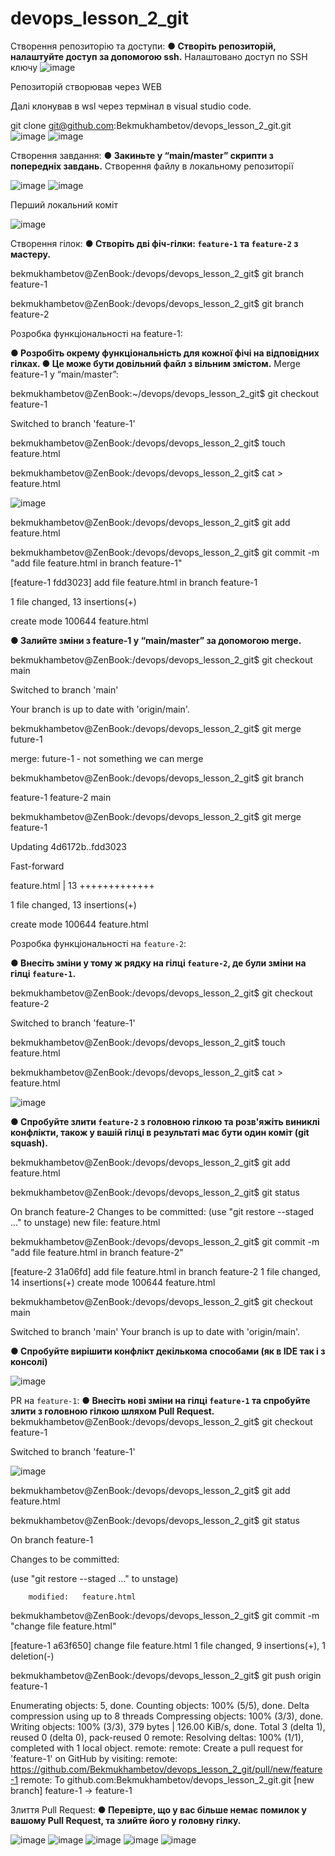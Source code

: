 # devops_lesson_2_git
Створення репозиторію та доступи:
**● Створіть репозиторій, налаштуйте доступ за допомогою ssh.**
Налаштовано доступ по SSH ключу
   ![image](https://github.com/user-attachments/assets/bf2d6125-5db2-489c-9136-5dd3b7b77bf5)

Репозиторій створював через WEB

Далі клонував в wsl через термінал в visual studio code.

git clone git@github.com:Bekmukhambetov/devops_lesson_2_git.git
![image](https://github.com/user-attachments/assets/ae72f96f-ce93-4807-b319-e80cfa83b478)
![image](https://github.com/user-attachments/assets/5f4593fc-2819-42aa-8d26-853c3e78e69d)

Створення завдання:
**● Закиньте у “main/master” скрипти з попередніх завдань.**
Створення файлу в локальному репозиторії
   
![image](https://github.com/user-attachments/assets/14d40709-1754-4df3-916f-3b03214a3f5c)
![image](https://github.com/user-attachments/assets/40e7063b-5d78-48a6-8821-4ff059878812)

Перший локальний коміт

![image](https://github.com/user-attachments/assets/67245bc1-8a0d-4363-85d1-a357362893b2)

Створення гілок:
**● Створіть дві фіч-гілки: `feature-1` та `feature-2` з мастеру.**

bekmukhambetov@ZenBook:/devops/devops_lesson_2_git$ git branch feature-1

bekmukhambetov@ZenBook:/devops/devops_lesson_2_git$ git branch feature-2

Розробка функціональності на feature-1:

**● Розробіть окрему функціональність для кожної фічі на відповідних гілках.
● Це може бути довільний файл з вільним змістом.**
Merge feature-1 у “main/master”:

bekmukhambetov@ZenBook:~/devops/devops_lesson_2_git$ git checkout feature-1 

Switched to branch 'feature-1'

bekmukhambetov@ZenBook:/devops/devops_lesson_2_git$ touch feature.html

bekmukhambetov@ZenBook:/devops/devops_lesson_2_git$ cat > feature.html 

 ![image](https://github.com/user-attachments/assets/6f2b7e38-a894-4e48-85a1-8f5873235912)
   
bekmukhambetov@ZenBook:/devops/devops_lesson_2_git$ git add feature.html 

bekmukhambetov@ZenBook:/devops/devops_lesson_2_git$ git commit -m "add file feature.html in branch feature-1"

[feature-1 fdd3023] add file feature.html in branch feature-1

 1 file changed, 13 insertions(+)
 
 create mode 100644 feature.html
 

**● Залийте зміни з feature-1 у “main/master” за допомогою merge.**

bekmukhambetov@ZenBook:/devops/devops_lesson_2_git$ git checkout main 

Switched to branch 'main'

Your branch is up to date with 'origin/main'.

bekmukhambetov@ZenBook:/devops/devops_lesson_2_git$ git merge future-1

merge: future-1 - not something we can merge

bekmukhambetov@ZenBook:/devops/devops_lesson_2_git$ git branch

  feature-1
  feature-2
  main
  
bekmukhambetov@ZenBook:/devops/devops_lesson_2_git$ git merge feature-1

Updating 4d6172b..fdd3023

Fast-forward

 feature.html | 13 +++++++++++++
 
 1 file changed, 13 insertions(+)
 
 create mode 100644 feature.html
 


Розробка функціональності на `feature-2`:

**● Внесіть зміни у тому ж рядку на гілці `feature-2`, де були зміни на гілці `feature-1`.**

bekmukhambetov@ZenBook:/devops/devops_lesson_2_git$ git checkout feature-2 

Switched to branch 'feature-1'

bekmukhambetov@ZenBook:/devops/devops_lesson_2_git$ touch feature.html

bekmukhambetov@ZenBook:/devops/devops_lesson_2_git$ cat > feature.html 

![image](https://github.com/user-attachments/assets/9eadcfce-2349-485e-9b03-bae47ac6f87c)

**● Спробуйте злити `feature-2` з головною гілкою та розв'яжіть виниклі конфлікти, також
у вашій гілці в результаті має бути один коміт (git squash).**

bekmukhambetov@ZenBook:/devops/devops_lesson_2_git$ git add feature.html 

bekmukhambetov@ZenBook:/devops/devops_lesson_2_git$ git status 

On branch feature-2
Changes to be committed:
  (use "git restore --staged <file>..." to unstage)
        new file:   feature.html

bekmukhambetov@ZenBook:/devops/devops_lesson_2_git$ git commit -m "add file feature.html in branch feature-2"

[feature-2 31a06fd] add file feature.html in branch feature-2
 1 file changed, 14 insertions(+)
 create mode 100644 feature.html
 
bekmukhambetov@ZenBook:/devops/devops_lesson_2_git$ git checkout main 

Switched to branch 'main'
Your branch is up to date with 'origin/main'.

**● Спробуйте вирішити конфлікт декількома способами (як в IDE так і з консолі)**

![image](https://github.com/user-attachments/assets/8ccf9503-eccf-481b-88fc-41a37fdf6935)

PR на `feature-1`:
**● Внесіть нові зміни на гілці `feature-1` та спробуйте злити з головною гілкою шляхом Pull Request.**
bekmukhambetov@ZenBook:/devops/devops_lesson_2_git$ git checkout feature-1

Switched to branch 'feature-1'

![image](https://github.com/user-attachments/assets/8a786208-35ea-469e-8bb3-e3ce4a4fc4e3)

bekmukhambetov@ZenBook:/devops/devops_lesson_2_git$ git add feature.html 

bekmukhambetov@ZenBook:/devops/devops_lesson_2_git$ git status 


On branch feature-1

Changes to be committed:

  (use "git restore --staged <file>..." to unstage)
  
        modified:   feature.html
        

bekmukhambetov@ZenBook:/devops/devops_lesson_2_git$ git commit -m "change file feature.html"

[feature-1 a63f650] change file feature.html
 1 file changed, 9 insertions(+), 1 deletion(-)
 
bekmukhambetov@ZenBook:/devops/devops_lesson_2_git$ git push origin feature-1

Enumerating objects: 5, done.
Counting objects: 100% (5/5), done.
Delta compression using up to 8 threads
Compressing objects: 100% (3/3), done.
Writing objects: 100% (3/3), 379 bytes | 126.00 KiB/s, done.
Total 3 (delta 1), reused 0 (delta 0), pack-reused 0
remote: Resolving deltas: 100% (1/1), completed with 1 local object.
remote: 
remote: Create a pull request for 'feature-1' on GitHub by visiting:
remote:      https://github.com/Bekmukhambetov/devops_lesson_2_git/pull/new/feature-1
remote: 
To github.com:Bekmukhambetov/devops_lesson_2_git.git
  [new branch]      feature-1 -> feature-1



Злиття Pull Request:
**● Перевірте, що у вас більше немає помилок у вашому Pull Request, та злийте його у головну гілку.**

![image](https://github.com/user-attachments/assets/db43b780-0564-4564-a4e2-d3e84fb474d9)
![image](https://github.com/user-attachments/assets/c7531a15-7c16-46d7-af46-eccb6dfe4a65)
![image](https://github.com/user-attachments/assets/454723fb-f5a1-49bc-9c95-a2c10b41cd4b)
![image](https://github.com/user-attachments/assets/adea1841-905a-4556-a587-f6d627f61676)
![image](https://github.com/user-attachments/assets/5e1c6a78-7668-473b-9d17-424f02709fbb)



